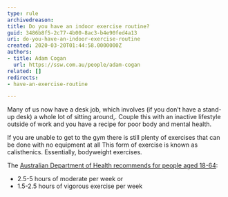 ```yaml
---
type: rule
archivedreason: 
title: Do you have an indoor exercise routine?
guid: 3486b8f5-2c77-4b00-8ac3-b4e90fed4a13
uri: do-you-have-an-indoor-exercise-routine
created: 2020-03-20T01:44:58.0000000Z
authors:
- title: Adam Cogan
  url: https://ssw.com.au/people/adam-cogan
related: []
redirects:
- have-an-exercise-routine

---
```


Many of us now have a desk job, which involves (if you don’t have a stand-up desk) a whole lot of sitting around,. Couple this with an inactive lifestyle outside of work and you have a recipe for poor body and mental health.


<!--endintro-->

If you are unable to get to the gym there is still plenty of exercises that can be done with no equipment at all This form of exercise is known as calisthenics. Essentially, bodyweight exercises.

The [Australian Department of Health recommends for people aged 18-64](https&#58;//www1.health.gov.au/internet/main/publishing.nsf/Content/health-pubhlth-strateg-phys-act-guidelines#npa1864):

* 2.5-5 hours of moderate per week
or
* 1.5-2.5 hours of vigorous exercise per week
